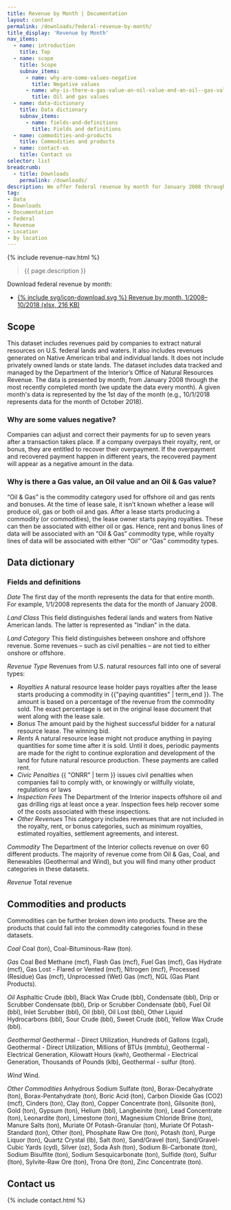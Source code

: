 ```yaml
---
title: Revenue by Month | Documentation
layout: content
permalink: /downloads/federal-revenue-by-month/
title_display: 'Revenue by Month'
nav_items:
  - name: introduction
    title: Top
  - name: scope
    title: Scope
    subnav_items:
      - name: why-are-some-values-negative
        title: Negative values
      - name: why-is-there-a-gas-value-an-oil-value-and-an-oil--gas-value
        title: Oil and gas values
  - name: data-dictionary
    title: Data dictionary
    subnav_items:
      - name: fields-and-definitions
        title: Fields and definitions
  - name: commodities-and-products
    title: Commodities and products
  - name: contact-us
    title: Contact us
selector: list
breadcrumb:
  - title: Downloads
    permalink: /downloads/
description: We offer federal revenue by month for January 2008 through the most recently completed month of the current year. The data includes federal offshore and onshore revenue, along with revenue from Native American lands. The data is further broken down by revenue type (e.g., bonuses, rents, and royalties) and commodity.
tag:
- Data
- Downloads
- Documentation
- Federal
- Revenue
- Location
- By location
---
```


{% include revenue-nav.html %}

> {{ page.description }}

Download federal revenue by month:

<ul class="downloads-download_links list-unstyled">
  <li><a href="{{ site.baseurl }}/downloads/monthly_revenue_10-2018.xlsx">{% include svg/icon-download.svg %} Revenue by month, 1/2008–10/2018 (xlsx, 216 KB)
  </a></li>
</ul>

<!--<p class="u-margin-top" markdown="1">We also have [notes on this data](https://github.com/onrr/doi-extractives-data/wiki/Data-Catalog#federal-revenue) from the web development team as they built the interactions on this site.</p>-->

## Scope

This dataset includes revenues paid by companies to extract natural resources on U.S. federal lands and waters. It also includes revenues generated on Native American tribal and individual lands. It does not include privately owned lands or state lands. The dataset includes data tracked and managed by the Department of the Interior’s Office of Natural Resources Revenue. The data is presented by month, from January 2008 through the most recently completed month (we update the data every month). A given month's data is represented by the 1st day of the month (e.g., 10/1/2018 represents data for the month of October 2018).

### Why are some values negative?

Companies can adjust and correct their payments for up to seven years after a transaction takes place. If a company overpays their royalty, rent, or bonus, they are entitled to recover their overpayment. If the overpayment and recovered payment happen in different years, the recovered payment will appear as a negative amount in the data.

### Why is there a Gas value, an Oil value and an Oil & Gas value?

“Oil & Gas” is the commodity category used for offshore oil and gas rents and bonuses. At the time of lease sale, it isn’t known whether a lease will produce oil, gas or both oil and gas. After a lease starts producing a commodity (or commodities), the lease owner starts paying royalties. These can then be associated with either oil or gas. Hence, rent and bonus lines of data will be associated with an “Oil & Gas” commodity type, while royalty lines of data will be associated with either “Oil” or “Gas” commodity types.

## Data dictionary

### Fields and definitions

_Date_ The first day of the month represents the data for that entire month. For example, 1/1/2008 represents the data for the month of January 2008.

_Land Class_ This field distinguishes federal lands and waters from Native American lands. The latter is represented as "Indian" in the data.

_Land Category_ This field distinguishes between onshore and offshore revenue. Some revenues – such as civil penalties – are not tied to either onshore or offshore.

_Revenue Type_ Revenues from U.S. natural resources fall into one of several types:

* _Royalties_ A natural resource lease holder pays royalties after the lease starts producing a commodity in {{"paying quantities" | term_end }}. The amount is based on a percentage of the revenue from the commodity sold. The exact percentage is set in the original lease document that went along with the lease sale.
* _Bonus_ The amount paid by the highest successful bidder for a natural resource lease. The winning bid.
* _Rents_ A natural resource lease might not produce anything in paying quantities for some time after it is sold. Until it does, periodic payments are made for the right to continue exploration and development of the land for future natural resource production. These payments are called rent.
* _Civic Penalties_ {{ "ONRR" | term }} issues civil penalties when companies fail to comply with, or knowingly or willfully violate, regulations or laws
* _Inspection Fees_ The Department of the Interior inspects offshore oil and gas drilling rigs at least once a year. Inspection fees help recover some of the costs associated with these inspections.
* _Other Revenues_ This category includes revenues that are not included in the royalty, rent, or bonus categories, such as minimum royalties, estimated royalties, settlement agreements, and interest.

_Commodity_ The Department of the Interior collects revenue on over 60 different products. The majority of revenue come from Oil & Gas, Coal, and Renewables (Geothermal and Wind), but you will find many other product categories in these datasets.

_Revenue_ Total revenue

## Commodities and products

Commodities can be further broken down into products. These are the products that could fall into the commodity categories found in these datasets.

_Coal_ Coal (ton), Coal-Bituminous-Raw (ton).

_Gas_ Coal Bed Methane (mcf), Flash Gas (mcf), Fuel Gas (mcf), Gas Hydrate (mcf), Gas Lost - Flared or Vented (mcf), Nitrogen (mcf), Processed (Residue) Gas (mcf), Unprocessed (Wet) Gas (mcf), NGL (Gas Plant Products).

_Oil_ Asphaltic Crude (bbl), Black Wax Crude (bbl), Condensate (bbl), Drip or Scrubber Condensate (bbl),  Drip or Scrubber Condensate (bbl), Fuel Oil (bbl), Inlet Scrubber (bbl), Oil (bbl), Oil Lost (bbl), Other Liquid Hydrocarbons (bbl), Sour Crude (bbl), Sweet Crude (bbl), Yellow Wax Crude (bbl).

_Geothermal_ Geothermal - Direct Utilization, Hundreds of Gallons (cgal), Geothermal - Direct Utilization, Millions of BTUs (mmbtu), Geothermal - Electrical Generation, Kilowatt Hours (kwh), Geothermal - Electrical Generation, Thousands of Pounds (klb), Geothermal - sulfur (lton).

_Wind_ Wind.

_Other Commodities_ Anhydrous Sodium Sulfate (ton), Borax-Decahydrate (ton), Borax-Pentahydrate (ton), Boric Acid (ton), Carbon Dioxide Gas (CO2) (mcf), Cinders (ton), Clay (ton), Copper Concentrate (ton), Gilsonite (ton), Gold (ton), Gypsum (ton), Helium (bbl), Langbeinite (ton), Lead Concentrate (ton), Leonardite (ton), Limestone (ton), Magnesium Chloride Brine (ton), Manure Salts (ton), Muriate Of Potash-Granular (ton), Muriate Of Potash-Standard (ton), Other (ton), Phosphate Raw Ore (ton), Potash (ton), Purge Liquor (ton), Quartz Crystal (lb), Salt (ton), Sand/Gravel (ton), Sand/Gravel-Cubic Yards (cyd), Silver (oz), Soda Ash (ton), Sodium Bi-Carbonate (ton), Sodium Bisulfite (ton), Sodium Sesquicarbonate (ton), Sulfide (ton), Sulfur (lton), Sylvite-Raw Ore (ton), Trona Ore (ton), Zinc Concentrate (ton).

## Contact us

{% include contact.html %}

